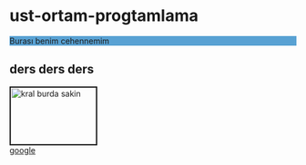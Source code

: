 # ust-ortam-progtamlama
<DOCTYPE>
<html>
<head>
<title> üst programlama </title>
<style type="text/css">
	p{background:#58A1D3}
</style>
</head>
<body>
<p> Burası benim cehennemim </p>
<h2>ders ders ders</h2>
<img src="ubeyt.jpg" height="100" width="150" border="2" title="kral burda sakin"/>
</br>
<a href="http://www.google.com/"target="_blank">google</a>
</body>
</html>